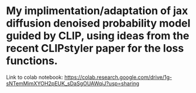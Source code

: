 # My implimentation/adaptation of jax diffusion denoised probability model guided by CLIP, using ideas from the recent CLIPstyler paper for the loss functions.

Link to colab notebook: https://colab.research.google.com/drive/1g-sNTemMimXYOH2pEUK_sDaSgOUAWqiJ?usp=sharing
